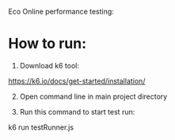Eco Online performance testing:

# How to run:

1. Download k6 tool:

https://k6.io/docs/get-started/installation/

2. Open command line in main project directory

3. Run this command to start test run:

k6 run testRunner.js
